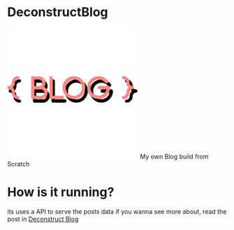 # DeconstructBlog
<img src="https://github.com/WasixXD/DeconstructBlog/blob/main/public/logo.png" width="300px" >
My own Blog build from Scratch

# How is it running?
its uses a API to serve the posts data
if you wanna see more about, read the post in [Deconstruct Blog](http://deconstrucblog.herokuapp.com)
